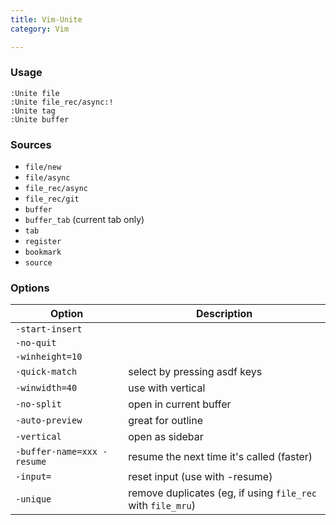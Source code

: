 ```yaml
---
title: Vim-Unite
category: Vim

---
```


### Usage

```vim
:Unite file
:Unite file_rec/async:!
:Unite tag
:Unite buffer
```

### Sources

-   `file/new`
-   `file/async`
-   `file_rec/async`
-   `file_rec/git`
-   `buffer`
-   `buffer_tab` (current tab only)
-   `tab`
-   `register`
-   `bookmark`
-   `source`

### Options

| Option                     | Description                                                 |
| -------------------------- | ----------------------------------------------------------- |
| `-start-insert`            |                                                             |
| `-no-quit`                 |                                                             |
| `-winheight=10`            |                                                             |
| `-quick-match`             | select by pressing asdf keys                                |
| `-winwidth=40`             | use with vertical                                           |
| `-no-split`                | open in current buffer                                      |
| `-auto-preview`            | great for outline                                           |
| `-vertical`                | open as sidebar                                             |
| `-buffer-name=xxx -resume` | resume the next time it's called (faster)                   |
| `-input=`                  | reset input (use with -resume)                              |
| `-unique`                  | remove duplicates (eg, if using `file_rec` with `file_mru`) |
